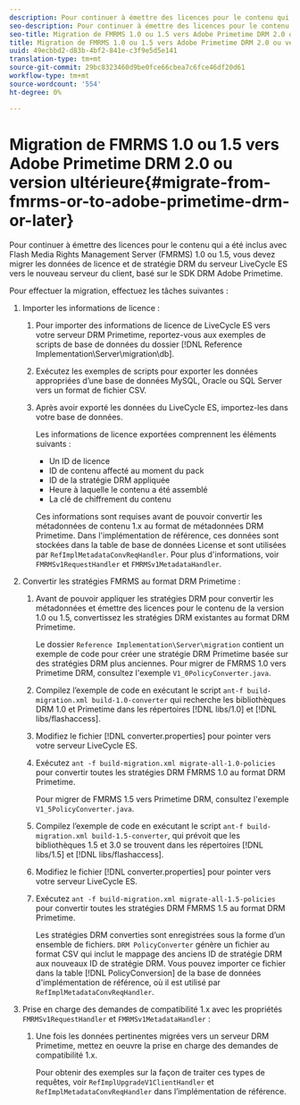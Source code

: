 ```yaml
---
description: Pour continuer à émettre des licences pour le contenu qui a été inclus avec Flash Media Rights Management Server (FMRMS) 1.0 ou 1.5, vous devez migrer les données de licence et de stratégie DRM du serveur LiveCycle ES vers le nouveau serveur du client, basé sur le SDK DRM Adobe Primetime.
seo-description: Pour continuer à émettre des licences pour le contenu qui a été inclus avec Flash Media Rights Management Server (FMRMS) 1.0 ou 1.5, vous devez migrer les données de licence et de stratégie DRM du serveur LiveCycle ES vers le nouveau serveur du client, basé sur le SDK DRM Adobe Primetime.
seo-title: Migration de FMRMS 1.0 ou 1.5 vers Adobe Primetime DRM 2.0 ou version ultérieure
title: Migration de FMRMS 1.0 ou 1.5 vers Adobe Primetime DRM 2.0 ou version ultérieure
uuid: 49ecbbd2-d83b-4bf2-841e-c3f9e5d5e141
translation-type: tm+mt
source-git-commit: 29bc8323460d9be0fce66cbea7c6fce46df20d61
workflow-type: tm+mt
source-wordcount: '554'
ht-degree: 0%

---
```



# Migration de FMRMS 1.0 ou 1.5 vers Adobe Primetime DRM 2.0 ou version ultérieure{#migrate-from-fmrms-or-to-adobe-primetime-drm-or-later}

Pour continuer à émettre des licences pour le contenu qui a été inclus avec Flash Media Rights Management Server (FMRMS) 1.0 ou 1.5, vous devez migrer les données de licence et de stratégie DRM du serveur LiveCycle ES vers le nouveau serveur du client, basé sur le SDK DRM Adobe Primetime.

Pour effectuer la migration, effectuez les tâches suivantes :

1. Importer les informations de licence :

   1. Pour importer des informations de licence de LiveCycle ES vers votre serveur DRM Primetime, reportez-vous aux exemples de scripts de base de données du dossier [!DNL Reference Implementation\Server\migration\db].
   1. Exécutez les exemples de scripts pour exporter les données appropriées d’une base de données MySQL, Oracle ou SQL Server vers un format de fichier CSV.
   1. Après avoir exporté les données du LiveCycle ES, importez-les dans votre base de données.

      Les informations de licence exportées comprennent les éléments suivants :

      * Un ID de licence
      * ID de contenu affecté au moment du pack
      * ID de la stratégie DRM appliquée
      * Heure à laquelle le contenu a été assemblé
      * La clé de chiffrement du contenu

      Ces informations sont requises avant de pouvoir convertir les métadonnées de contenu 1.x au format de métadonnées DRM Primetime. Dans l&#39;implémentation de référence, ces données sont stockées dans la table de base de données License et sont utilisées par `RefImplMetadataConvReqHandler`. Pour plus d&#39;informations, voir `FMRMSv1RequestHandler` et `FMRMSv1MetadataHandler`.


1. Convertir les stratégies FMRMS au format DRM Primetime :

   1. Avant de pouvoir appliquer les stratégies DRM pour convertir les métadonnées et émettre des licences pour le contenu de la version 1.0 ou 1.5, convertissez les stratégies DRM existantes au format DRM Primetime.

      Le dossier `Reference Implementation\Server\migration` contient un exemple de code pour créer une stratégie DRM Primetime basée sur des stratégies DRM plus anciennes. Pour migrer de FMRMS 1.0 vers Primetime DRM, consultez l&#39;exemple `V1_0PolicyConverter.java`.
   1. Compilez l’exemple de code en exécutant le script `ant-f build-migration.xml build-1.0-converter` qui recherche les bibliothèques DRM 1.0 et Primetime dans les répertoires [!DNL libs/1.0] et [!DNL libs/flashaccess].

   1. Modifiez le fichier [!DNL converter.properties] pour pointer vers votre serveur LiveCycle ES.
   1. Exécutez `ant -f build-migration.xml migrate-all-1.0-policies` pour convertir toutes les stratégies DRM FMRMS 1.0 au format DRM Primetime.

      Pour migrer de FMRMS 1.5 vers Primetime DRM, consultez l&#39;exemple `V1_5PolicyConverter.java`.

   1. Compilez l’exemple de code en exécutant le script `ant-f build-migration.xml build-1.5-converter`, qui prévoit que les bibliothèques 1.5 et 3.0 se trouvent dans les répertoires [!DNL libs/1.5] et [!DNL libs/flashaccess].

   1. Modifiez le fichier [!DNL converter.properties] pour pointer vers votre serveur LiveCycle ES.
   1. Exécutez `ant -f build-migration.xml migrate-all-1.5-policies` pour convertir toutes les stratégies DRM FMRMS 1.5 au format DRM Primetime.

      Les stratégies DRM converties sont enregistrées sous la forme d’un ensemble de fichiers. `DRM PolicyConverter` génère un fichier au format CSV qui inclut le mappage des anciens ID de stratégie DRM aux nouveaux ID de stratégie DRM. Vous pouvez importer ce fichier dans la table [!DNL PolicyConversion] de la base de données d&#39;implémentation de référence, où il est utilisé par `RefImplMetadataConvReqHandler`.

1. Prise en charge des demandes de compatibilité 1.x avec les propriétés `FMRMSv1RequestHandler` et `FMRMSv1MetadataHandler` :

   1. Une fois les données pertinentes migrées vers un serveur DRM Primetime, mettez en oeuvre la prise en charge des demandes de compatibilité 1.x.

      Pour obtenir des exemples sur la façon de traiter ces types de requêtes, voir `RefImplUpgradeV1ClientHandler` et `RefImplMetadataConvReqHandler` dans l’implémentation de référence.

